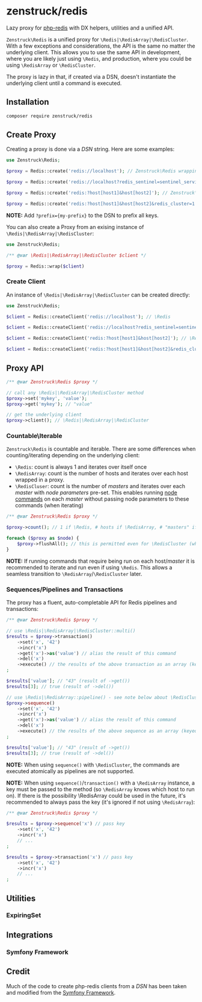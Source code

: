 # zenstruck/redis

Lazy proxy for [php-redis](https://github.com/phpredis/phpredis) with DX helpers,
utilities and a unified API.

`Zenstruck\Redis` is a unified proxy for `\Redis|\RedisArray|\RedisCluster`. With
a few exceptions and considerations, the API is the same no matter the underlying
client. This allows you to use the same API in development, where you are likely
just using `\Redis`, and production, where you could be using `\RedisArray` or
`\RedisCluster`.

The proxy is lazy in that, if created via a DSN, doesn't instantiate the underlying
client until a command is executed.

## Installation

```bash
composer require zenstruck/redis
```

## Create Proxy

Creating a proxy is done via a _DSN_ string. Here are some examples:

```php
use Zenstruck\Redis;

$proxy = Redis::create('redis://localhost'); // Zenstruck\Redis wrapping \Redis

$proxy = Redis::create('redis://localhost?redis_sentinel=sentinel_service'); // Zenstruck\Redis wrapping \Redis (using Redis Sentinel)

$proxy = Redis::create('redis:?host[host1]&host[host2]'); // Zenstruck\Redis wrapping \RedisArray

$proxy = Redis::create('redis:?host[host1]&host[host2]&redis_cluster=1'); // Zenstruck\Redis wrapping \RedisCluster
```

**NOTE:** Add `?prefix={my-prefix}` to the DSN to prefix all keys.

You can also create a Proxy from an exising instance of `\Redis|\RedisArray|\RedisCluster`:

```php
use Zenstruck\Redis;

/** @var \Redis|\RedisArray|\RedisCluster $client */

$proxy = Redis::wrap($client)
```

### Create Client

An instance of `\Redis|\RedisArray|\RedisCluster` can be created directly:

```php
use Zenstruck\Redis;

$client = Redis::createClient('redis://localhost'); // \Redis

$client = Redis::createClient('redis://localhost?redis_sentinel=sentinel_service'); // \Redis (using Redis Sentinel)

$client = Redis::createClient('redis:?host[host1]&host[host2]'); // \RedisArray

$client = Redis::createClient('redis:?host[host1]&host[host2]&redis_cluster=1'); // \RedisCluster
```

## Proxy API

```php
/** @var Zenstruck\Redis $proxy */

// call any \Redis|\RedisArray|\RedisCluster method
$proxy->set('mykey', 'value');
$proxy->get('mykey'); // "value"

// get the underlying client
$proxy->client(); // \Redis|\RedisArray|\RedisCluster
```

### Countable\Iterable

`Zenstruck\Redis` is countable and iterable. There are some differences when
counting/iterating depending on the underlying client:

- `\Redis`: count is always 1 and iterates over itself once
- `\RedisArray`: count is the number of hosts and iterates over each host wrapped
  in a proxy.
- `\RedisCluser`: count is the number of _masters_ and iterates over each _master_
  with _node parameters_ pre-set. This enables running [node commands](https://github.com/phpredis/phpredis/blob/develop/cluster.markdown#directed-node-commands)
  on each _master_ without passing node parameters to these commands (when iterating)

```php
/** @var Zenstruck\Redis $proxy */

$proxy->count(); // 1 if \Redis, # hosts if \RedisArray, # "masters" if \RedisCluster

foreach ($proxy as $node) {
    $proxy->flushAll(); // this is permitted even for \RedisCluster (which typically requires a $nodeParams argument)
}
```

**NOTE:** If running commands that require being run on each host/_master_ it is recommended
to iterate and run even if using `\Redis`. This allows a seamless transition to
`\RedisArray`/`\RedisCluster` later.

### Sequences/Pipelines and Transactions

The proxy has a fluent, auto-completable API for Redis pipelines and transactions:

```php
/** @var Zenstruck\Redis $proxy */

// use \Redis|\RedisArray|\RedisCluster::multi()
$results = $proxy->transaction()
    ->set('x', '42')
    ->incr('x')
    ->get('x')->as('value') // alias the result of this command
    ->del('x')
    ->execute() // the results of the above transaction as an array (keyed by index of command or alias if set)
;

$results['value']; // "43" (result of ->get())
$results[3]; // true (result of ->del())

// use \Redis|\RedisArray::pipeline() - see note below about \RedisCluster
$proxy->sequence()
    ->set('x', '42')
    ->incr('x')
    ->get('x')->as('value') // alias the result of this command
    ->del('x')
    ->execute() // the results of the above sequence as an array (keyed by index of command of alias if set)
;

$results['value']; // "43" (result of ->get())
$results[3]; // true (result of ->del())
```

**NOTE:** When using `sequence()` with `\RedisCluster`, the commands are executed
atomically as pipelines are not supported.

**NOTE:** When using `sequence()`/`transaction()` with a `\RedisArray` instance, a
key must be passed to the method (so `\RedisArray` knows which host to run on).
If there is the possibility \RedisArray could be used in the future, it's
recommended to always pass the key (it's ignored if not using `\RedisArray`):

```php
/** @var Zenstruck\Redis $proxy */

$results = $proxy->sequence('x') // pass key
    ->set('x', '42')
    ->incr('x')
    // ...
;

$results = $proxy->transaction('x') // pass key
    ->set('x', '42')
    ->incr('x')
    // ...
;
```

## Utilities

### ExpiringSet

## Integrations

### Symfony Framework

## Credit

Much of the code to create php-redis clients from a _DSN_ has been taken and modified
from the [Symfony Framework](https://github.com/symfony/symfony/blob/8e8207bb72d7f2cb8be355994ad2fcfa97c00f74/src/Symfony/Component/Cache/Traits/RedisTrait.php).

